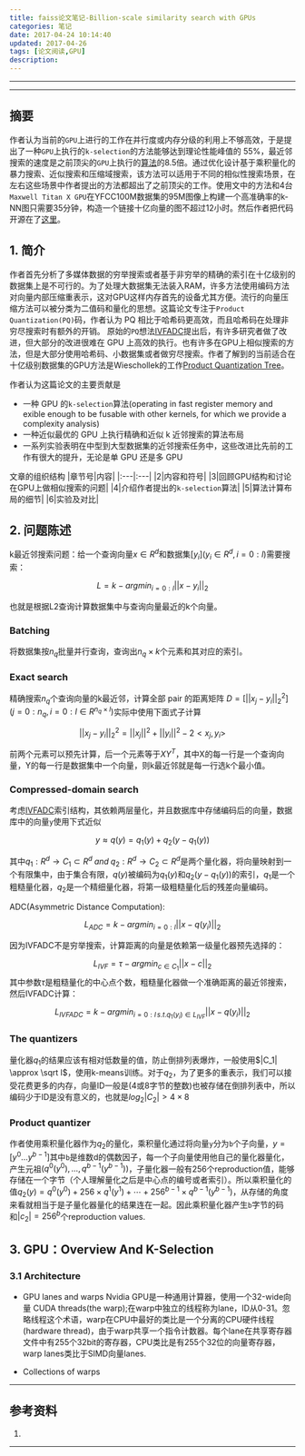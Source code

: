 ```yaml
---
title: faiss论文笔记-Billion-scale similarity search with GPUs
categories: 笔记
date: 2017-04-24 10:14:40
updated: 2017-04-26
tags: [论文阅读,GPU]
description:
---
```


***

***
##  摘要

作者认为当前的`GPU`上进行的工作在并行度或内存分级的利用上不够高效，于是提出了一种`GPU`上执行的`k-selection`的方法能够达到理论性能峰值的 55%，最近邻搜索的速度是之前顶尖的`GPU`上执行的[算法][1]的8.5倍。通过优化设计基于乘积量化的暴力搜索、近似搜索和压缩域搜索，该方法可以适用于不同的相似性搜索场景，在左右这些场景中作者提出的方法都超出了之前顶尖的工作。使用文中的方法和4台` Maxwell Titan X GPU `在YFCC100M数据集的95M图像上构建一个高准确率的k-NN图只需要35分钟，构造一个链接十亿向量的图不超过12小时。然后作者把代码开源在了[这里][2]。

## 1. 简介

作者首先分析了多媒体数据的穷举搜索或者基于非穷举的精确的索引在十亿级别的数据集上是不可行的。为了处理大数据集无法装入RAM，许多方法使用编码方法对向量内部压缩重表示，这对GPU这样内存首先的设备尤其方便。流行的向量压缩方法可以被分类为二值码和量化的思想。这篇论文专注于`Product Quantization(PQ)`码，作者认为 PQ 相比于哈希码更高效，而且哈希码在处理非穷尽搜索时有额外的开销。
原始的`PQ`想法[IVFADC][3]提出后，有许多研究者做了改进，但大部分的改进很难在 GPU 上高效的执行。也有许多在GPU上相似搜索的方法，但是大部分使用哈希码、小数据集或者做穷尽搜索。作者了解到的当前适合在十亿级别数据集的GPU方法是Wieschollek的工作[Product Quantization Tree][1]。

作者认为这篇论文的主要贡献是
- 一种 GPU 的`k-selection`算法(operating in fast register memory and exible enough to be fusable with other kernels, for which we provide a complexity analysis)
- 一种近似最优的 GPU 上执行精确和近似 k 近邻搜索的算法布局
- 一系列实验表明在中型到大型数据集的近邻搜索任务中，这些改进比先前的工作有很大的提升，无论是单 GPU 还是多 GPU 

文章的组织结构
|章节号|内容|
|:---|:---|
|2|内容和符号|
|3|回顾GPU结构和讨论在GPU上做相似搜索的问题|
|4|介绍作者提出的`k-selection`算法|
|5|算法计算布局的细节|
|6|实验及对比|

## 2. 问题陈述

k最近邻搜索问题：给一个查询向量$x \in R^d$和数据集$[y_i] (y_i \in R^d, i=0:l)$需要搜索： 
  
$$ 
L= {k-argmin}_{i=0:l} {|| x-y_i ||}_2 
$$

也就是根据L2查询计算数据集中与查询向量最近的k个向量。

### Batching
将数据集按$n_q$批量并行查询，查询出$n_q \times k$个元素和其对应的索引。
### Exact search
精确搜索$n_q$个查询向量的k最近邻，计算全部 pair 的距离矩阵 $D = [||x_j-y_i|| _2 ^2] \;(j=0:n_q,i=0:l \in R^{n_q \times l})$实际中使用下面式子计算   

$$
||x_j - y_i|| _2 ^2 = ||x_j||^2 + ||y_i||^2 -2< x_j, y_i >
$$

前两个元素可以预先计算，后一个元素等于$XY^T$，其中X的每一行是一个查询向量，Y的每一行是数据集中一个向量，则k最近邻就是每一行选k个最小值。

### Compressed-domain search
考虑[IVFADC][3]索引结构，其依赖两层量化，并且数据库中存储编码后的向量，数据库中的向量`y`使用下式近似

$$ 
y \approx q(y)=q_1(y) +q_2(y-q_1(y))
$$

其中$q_1:R^d \to C_1 \subset R^d \; and \; q_2:R^d \to C_2 \subset R^d$是两个量化器，将向量映射到一个有限集中，由于集合有限，$q(y)$被编码为$q_1(y)$和$q_2(y-q_1(y))$的索引，$q_1$是一个粗糙量化器，$q_2$是一个精细量化器，将第一级粗糙量化后的残差向量编码。

ADC(Asymmetric Distance Computation):

$$
L_{ADC}=k-argmin_{i=0:l}||x-q(y_i)||_2
$$
    
因为IVFADC不是穷举搜索，计算距离的向量是依赖第一级量化器预先选择的：

$$
L_{IVF}=\tau-argmin_{c \in C_1}||x-c||_2
$$
其中参数$\tau$是粗糙量化的中心点个数，粗糙量化器做一个准确距离的最近邻搜索，然后IVFADC计算：

$$
L_{IVFADC}=k-argmin_{i=0:l \, s.t. q_1(y_i) \in L_{IVF}}||x-q(y_i)||_2
$$

### The quantizers
量化器$q_1$的结果应该有相对低数量的值，防止倒排列表爆炸，一般使用$|C_1| \approx \sqrt l$，使用k-means训练。对于$q_2$，为了更多的重表示，我们可以接受花费更多的内存，向量ID一般是(4或8字节的整数)也被存储在倒排列表中，所以编码少于ID是没有意义的，也就是$log_2|C_2|>4 \times 8$

### Product quantizer
作者使用乘积量化器作为$q_2$的量化，乘积量化通过将向量`y`分为`b`个子向量，$y=[y^0 \ldots y^{b-1}]$其中`b`是维数d的偶数因子，每一个子向量使用他自己的量化器量化，产生元祖$(q^0(y^0), \ldots ,q^{b-1}(y^{b-1}))$，子量化器一般有256个reproduction值，能够存储在一个字节（个人理解量化之后是中心点的编号或者索引）。所以乘积量化的值$q_2(y)=q^0(y^0)+256 \times q^1(y^1)+ \cdots +256^{b-1} \times q^{b-1}(y^{b-1})$，从存储的角度来看就相当于是子量化器量化的结果连在一起。因此乘积量化器产生`b`字节的码和$|c_2|=256^b$个reproduction values.

## 3. GPU：Overview And K-Selection
### 3.1 Architecture
- GPU lanes and warps
Nvidia GPU是一种通用计算器，使用一个32-wide向量 CUDA threads(the warp);在warp中独立的线程称为lane，ID从0-31。忽略线程这个术语，warp在CPU中最好的类比是一个分离的CPU硬件线程(hardware thread)，由于warp共享一个指令计数器。每个lane在共享寄存器文件中有255个32bit的寄存器，CPU类比是有255个32位的向量寄存器，warp lanes类比于SIMD向量lanes.

- Collections of warps

***
[1]:https://github.com/cgtuebingen/Product-Quantization-Tree
[2]:https://github.com/facebookresearch/faiss
[3]:https://lear.inrialpes.fr/pubs/2011/JDS11/jegou_searching_with_quantization.pdf


## 参考资料
1. 
***
